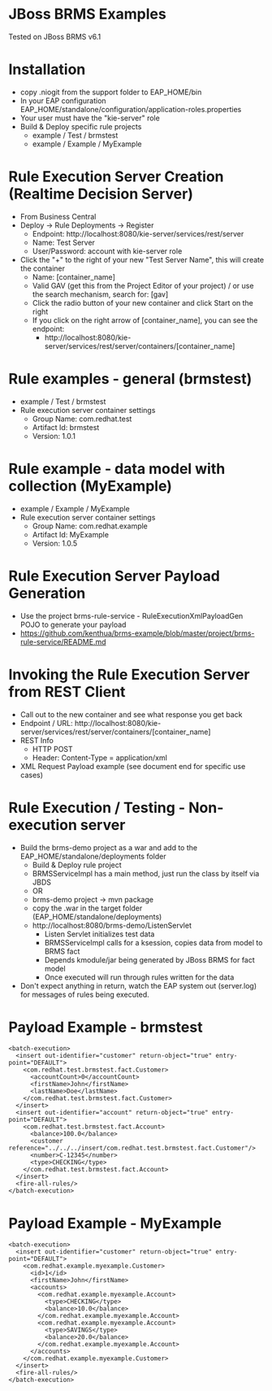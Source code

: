 JBoss BRMS Examples
===

Tested on JBoss BRMS v6.1

# Installation
* copy .niogit from the support folder to EAP_HOME/bin
* In your EAP configuration EAP_HOME/standalone/configuration/application-roles.properties
* Your user must have the "kie-server" role
* Build & Deploy specific rule projects
  * example / Test / brmstest
  * example / Example / MyExample
  
# Rule Execution Server Creation (Realtime Decision Server) 
* From Business Central
* Deploy -> Rule Deployments -> Register
  * Endpoint: http://localhost:8080/kie-server/services/rest/server
  * Name: Test Server
  * User/Password: account with kie-server role
* Click the "+" to the right of your new "Test Server Name", this will create the container
  * Name: [container_name]
  * Valid GAV (get this from the Project Editor of your project) / or use the search mechanism, search for: [gav]
  * Click the radio button of your new container and click Start on the right
  * If you click on the right arrow of [container_name], you can see the endpoint:
    * http://localhost:8080/kie-server/services/rest/server/containers/[container_name]

# Rule examples - general (brmstest)
* example / Test / brmstest
* Rule execution server container settings
  * Group Name: com.redhat.test
  * Artifact Id: brmstest
  * Version: 1.0.1 
  
# Rule example - data model with collection (MyExample)
* example / Example / MyExample
* Rule execution server container settings
  * Group Name: com.redhat.example
  * Artifact Id: MyExample
  * Version: 1.0.5

# Rule Execution Server Payload Generation
* Use the project brms-rule-service - RuleExecutionXmlPayloadGen POJO to generate your payload
* https://github.com/kenthua/brms-example/blob/master/project/brms-rule-service/README.md 

# Invoking the Rule Execution Server from REST Client
* Call out to the new container and see what response you get back
* Endpoint / URL: http://localhost:8080/kie-server/services/rest/server/containers/[container_name]
* REST Info
  * HTTP POST
  * Header: Content-Type = application/xml
* XML Request Payload example (see document end for specific use cases)
     
# Rule Execution / Testing - Non-execution server
* Build the brms-demo project as a war and add to the EAP_HOME/standalone/deployments folder
  * Build & Deploy rule project
  * BRMSServiceImpl has a main method, just run the class by itself via JBDS
  *   OR
  * brms-demo project -> mvn package 
  * copy the .war in the target folder (EAP_HOME/standalone/deployments)
  * http://localhost:8080/brms-demo/ListenServlet
    * Listen Servlet initializes test data
    * BRMSServiceImpl calls for a ksession, copies data from model to BRMS fact
    * Depends kmodule/jar being generated by JBoss BRMS for fact model
    * Once executed will run through rules written for the data
* Don't expect anything in return, watch the EAP system out (server.log) for messages of rules being executed.


# Payload Example - brmstest

    <batch-execution>
      <insert out-identifier="customer" return-object="true" entry-point="DEFAULT">
        <com.redhat.test.brmstest.fact.Customer>
          <accountCount>0</accountCount>
          <firstName>John</firstName>
          <lastName>Doe</lastName>
        </com.redhat.test.brmstest.fact.Customer>
      </insert>
      <insert out-identifier="account" return-object="true" entry-point="DEFAULT">
        <com.redhat.test.brmstest.fact.Account>
          <balance>100.0</balance>
          <customer reference="../../../insert/com.redhat.test.brmstest.fact.Customer"/>
          <number>C-12345</number>
          <type>CHECKING</type>
        </com.redhat.test.brmstest.fact.Account>
      </insert>
      <fire-all-rules/>
    </batch-execution>

# Payload Example - MyExample

    <batch-execution>
      <insert out-identifier="customer" return-object="true" entry-point="DEFAULT">
        <com.redhat.example.myexample.Customer>
          <id>1</id>
          <firstName>John</firstName>
          <accounts>
            <com.redhat.example.myexample.Account>
              <type>CHECKING</type>
              <balance>10.0</balance>
            </com.redhat.example.myexample.Account>
            <com.redhat.example.myexample.Account>
              <type>SAVINGS</type>
              <balance>20.0</balance>
            </com.redhat.example.myexample.Account>
          </accounts>
        </com.redhat.example.myexample.Customer>
      </insert>
      <fire-all-rules/>
    </batch-execution>



